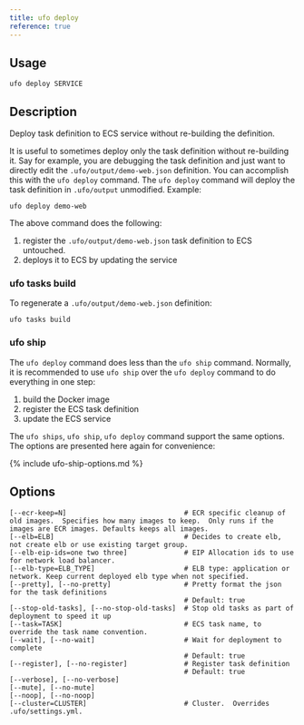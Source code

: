 ```yaml
---
title: ufo deploy
reference: true
---
```


## Usage

    ufo deploy SERVICE

## Description

Deploy task definition to ECS service without re-building the definition.

It is useful to sometimes deploy only the task definition without re-building it.  Say for example, you are debugging the task definition and just want to directly edit the `.ufo/output/demo-web.json` definition. You can accomplish this with the `ufo deploy` command.  The `ufo deploy` command will deploy the task definition in `.ufo/output` unmodified.  Example:

    ufo deploy demo-web

The above command does the following:

1. register the `.ufo/output/demo-web.json` task definition to ECS untouched.
2. deploys it to ECS by updating the service

### ufo tasks build

To regenerate a `.ufo/output/demo-web.json` definition:

    ufo tasks build

### ufo ship

The `ufo deploy` command does less than the `ufo ship` command.  Normally, it is recommended to use `ufo ship` over the `ufo deploy` command to do everything in one step:

1. build the Docker image
2. register the ECS task definition
3. update the ECS service

The `ufo ships`, `ufo ship`, `ufo deploy` command support the same options. The options are presented here again for convenience:

{% include ufo-ship-options.md %}


## Options

```
[--ecr-keep=N]                             # ECR specific cleanup of old images.  Specifies how many images to keep.  Only runs if the images are ECR images. Defaults keeps all images.
[--elb=ELB]                                # Decides to create elb, not create elb or use existing target group.
[--elb-eip-ids=one two three]              # EIP Allocation ids to use for network load balancer.
[--elb-type=ELB_TYPE]                      # ELB type: application or network. Keep current deployed elb type when not specified.
[--pretty], [--no-pretty]                  # Pretty format the json for the task definitions
                                           # Default: true
[--stop-old-tasks], [--no-stop-old-tasks]  # Stop old tasks as part of deployment to speed it up
[--task=TASK]                              # ECS task name, to override the task name convention.
[--wait], [--no-wait]                      # Wait for deployment to complete
                                           # Default: true
[--register], [--no-register]              # Register task definition
                                           # Default: true
[--verbose], [--no-verbose]                
[--mute], [--no-mute]                      
[--noop], [--no-noop]                      
[--cluster=CLUSTER]                        # Cluster.  Overrides .ufo/settings.yml.
```

